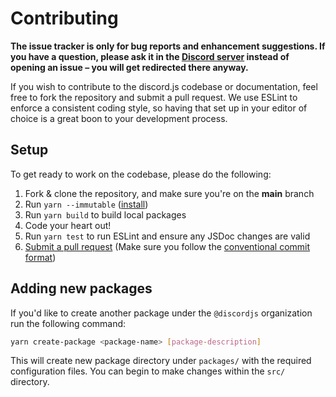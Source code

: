 # Contributing

**The issue tracker is only for bug reports and enhancement suggestions. If you have a question, please ask it in the [Discord server](https://discord.gg/djs) instead of opening an issue – you will get redirected there anyway.**

If you wish to contribute to the discord.js codebase or documentation, feel free to fork the repository and submit a
pull request. We use ESLint to enforce a consistent coding style, so having that set up in your editor of choice
is a great boon to your development process.

## Setup

To get ready to work on the codebase, please do the following:

1. Fork & clone the repository, and make sure you're on the **main** branch
2. Run `yarn --immutable` ([install](https://yarnpkg.com/getting-started/install))
3. Run `yarn build` to build local packages
4. Code your heart out!
5. Run `yarn test` to run ESLint and ensure any JSDoc changes are valid
6. [Submit a pull request](https://github.com/discordjs/discord.js/compare) (Make sure you follow the [conventional commit format](https://github.com/discordjs/discord.js/blob/main/.github/COMMIT_CONVENTION.md))

## Adding new packages

If you'd like to create another package under the `@discordjs` organization run the following command:

```bash
yarn create-package <package-name> [package-description]
```

This will create new package directory under `packages/` with the required configuration files. You can
begin to make changes within the `src/` directory.
